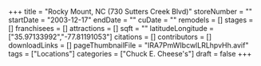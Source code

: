 +++
title = "Rocky Mount, NC (730 Sutters Creek Blvd)"
storeNumber = ""
startDate = "2003-12-17"
endDate = ""
cuDate = ""
remodels = []
stages = []
franchisees = []
attractions = []
sqft = ""
latitudeLongitude = ["35.97133992","-77.81191053"]
citations = []
contributors = []
downloadLinks = []
pageThumbnailFile = "IRA7PmWIbcwlLRLhpvHh.avif"
tags = ["Locations"]
categories = ["Chuck E. Cheese's"]
draft = false
+++
